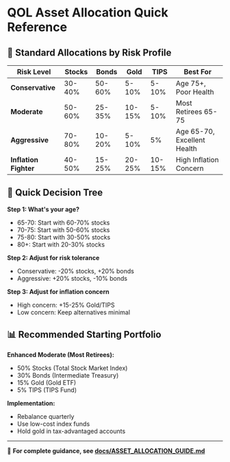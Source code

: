 # QOL Asset Allocation Quick Reference

## 🎯 Standard Allocations by Risk Profile

| Risk Level | Stocks | Bonds | Gold | TIPS | Best For |
|------------|--------|-------|------|------|----------|
| **Conservative** | 30-40% | 50-60% | 5-10% | 5-10% | Age 75+, Poor Health |
| **Moderate** | 50-60% | 25-35% | 10-15% | 5-10% | Most Retirees 65-75 |
| **Aggressive** | 70-80% | 10-20% | 5-10% | 5% | Age 65-70, Excellent Health |
| **Inflation Fighter** | 40-50% | 15-25% | 20-25% | 10-15% | High Inflation Concern |

## 🔧 Quick Decision Tree

**Step 1: What's your age?**
- 65-70: Start with 60-70% stocks
- 70-75: Start with 50-60% stocks
- 75-80: Start with 30-50% stocks
- 80+: Start with 20-30% stocks

**Step 2: Adjust for risk tolerance**
- Conservative: -20% stocks, +20% bonds
- Aggressive: +20% stocks, -10% bonds

**Step 3: Adjust for inflation concern**
- High concern: +15-25% Gold/TIPS
- Low concern: Keep alternatives minimal

## 📊 Recommended Starting Portfolio

**Enhanced Moderate (Most Retirees):**
- 50% Stocks (Total Stock Market Index)
- 30% Bonds (Intermediate Treasury)
- 15% Gold (Gold ETF)
- 5% TIPS (TIPS Fund)

**Implementation:**
- Rebalance quarterly
- Use low-cost index funds
- Hold gold in tax-advantaged accounts

---

📖 **For complete guidance, see [docs/ASSET_ALLOCATION_GUIDE.md](docs/ASSET_ALLOCATION_GUIDE.md)**